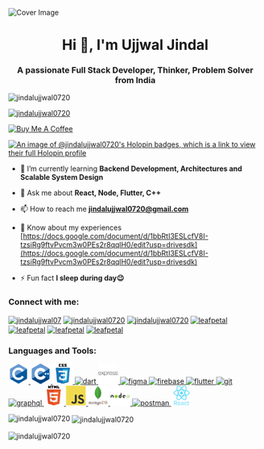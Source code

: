 ![Cover Image](https://lh3.googleusercontent.com/pw/AJFCJaXDx_puee1s8L67-_PrmRMBe8_yRJr9wdYJb4rzvUHcIgDgTZ5nDuruj8GTPtdegFDzlWMJ59m5jkVwAGCYXVD8Ru4vKSoiNpMFWWaDnCxzcOdML3q0WKThyOn9WpyHWsuLidQLRYrKeNblQ1F4TXI56w=w1081-h270-s-no?authuser=0)
<h1 align="center">Hi 👋, I'm Ujjwal Jindal</h1>
<h3 align="center">A passionate Full Stack Developer, Thinker, Problem Solver from India</h3>

<p align="left"> <img src="https://komarev.com/ghpvc/?username=jindalujjwal0720&label=Profile%20views&color=0e75b6&style=flat" alt="jindalujjwal0720" /> </p>

<p align="left"> <a href="https://github.com/ryo-ma/github-profile-trophy"><img src="https://github-profile-trophy.vercel.app/?username=jindalujjwal0720&margin-w=15&margin-h=15&column=-1" alt="jindalujjwal0720" /></a> </p>
<!--
<p align="left"> <a href="https://twitter.com/jindalujjwal07" target="blank"><img src="https://img.shields.io/twitter/follow/jindalujjwal07?logo=twitter&style=flat" alt="jindalujjwal07" /></a> </p> -->
<a href="https://www.buymeacoffee.com/jindalujjwal0720" target="_blank"><img src="https://cdn.buymeacoffee.com/buttons/v2/default-yellow.png" alt="Buy Me A Coffee" style="height: 60px !important;width: 217px !important;" ></a>

[![An image of @jindalujjwal0720's Holopin badges, which is a link to view their full Holopin profile](https://holopin.me/jindalujjwal0720)](https://holopin.io/@jindalujjwal0720)

- 🌱 I’m currently learning **Backend Development, Architectures and Scalable System Design**

- 💬 Ask me about **React, Node, Flutter, C++**

- 📫 How to reach me **jindalujjwal0720@gmail.com**

- 📄 Know about my experiences [https://docs.google.com/document/d/1bbRtI3ESLcfV8I-tzsiRg9ftvPvcm3w0PEs2r8qqlH0/edit?usp=drivesdk](https://docs.google.com/document/d/1bbRtI3ESLcfV8I-tzsiRg9ftvPvcm3w0PEs2r8qqlH0/edit?usp=drivesdk)

- ⚡ Fun fact **I sleep during day😉**

<h3 align="left">Connect with me:</h3>
<p align="left">
<a href="https://twitter.com/jindalujjwal07" target="blank"><img align="center" src="https://raw.githubusercontent.com/rahuldkjain/github-profile-readme-generator/master/src/images/icons/Social/twitter.svg" alt="jindalujjwal07" height="30" width="40" /></a>
<a href="https://linkedin.com/in/jindalujjwal0720" target="blank"><img align="center" src="https://raw.githubusercontent.com/rahuldkjain/github-profile-readme-generator/master/src/images/icons/Social/linked-in-alt.svg" alt="jindalujjwal0720" height="30" width="40" /></a>
<a href="https://kaggle.com/jindalujjwal0720" target="blank"><img align="center" src="https://raw.githubusercontent.com/rahuldkjain/github-profile-readme-generator/master/src/images/icons/Social/kaggle.svg" alt="jindalujjwal0720" height="30" width="40" /></a>
<a href="https://www.codechef.com/users/leafpetal" target="blank"><img align="center" src="https://cdn.jsdelivr.net/npm/simple-icons@3.1.0/icons/codechef.svg" alt="leafpetal" height="30" width="40" /></a>
<a href="https://www.hackerrank.com/leafpetal" target="blank"><img align="center" src="https://raw.githubusercontent.com/rahuldkjain/github-profile-readme-generator/master/src/images/icons/Social/hackerrank.svg" alt="leafpetal" height="30" width="40" /></a>
<a href="https://codeforces.com/profile/leafpetal" target="blank"><img align="center" src="https://raw.githubusercontent.com/rahuldkjain/github-profile-readme-generator/master/src/images/icons/Social/codeforces.svg" alt="leafpetal" height="30" width="40" /></a>
<a href="https://www.leetcode.com/leafpetal" target="blank"><img align="center" src="https://raw.githubusercontent.com/rahuldkjain/github-profile-readme-generator/master/src/images/icons/Social/leet-code.svg" alt="leafpetal" height="30" width="40" /></a>
</p>

<h3 align="left">Languages and Tools:</h3>
<p align="left"> <a href="https://www.cprogramming.com/" target="_blank" rel="noreferrer"> <img src="https://raw.githubusercontent.com/devicons/devicon/master/icons/c/c-original.svg" alt="c" width="40" height="40"/> </a> <a href="https://www.w3schools.com/cpp/" target="_blank" rel="noreferrer"> <img src="https://raw.githubusercontent.com/devicons/devicon/master/icons/cplusplus/cplusplus-original.svg" alt="cplusplus" width="40" height="40"/> </a> <a href="https://www.w3schools.com/css/" target="_blank" rel="noreferrer"> <img src="https://raw.githubusercontent.com/devicons/devicon/master/icons/css3/css3-original-wordmark.svg" alt="css3" width="40" height="40"/> </a> <a href="https://dart.dev" target="_blank" rel="noreferrer"> <img src="https://www.vectorlogo.zone/logos/dartlang/dartlang-icon.svg" alt="dart" width="40" height="40"/> </a> <a href="https://expressjs.com" target="_blank" rel="noreferrer"> <img src="https://raw.githubusercontent.com/devicons/devicon/master/icons/express/express-original-wordmark.svg" alt="express" width="40" height="40"/> </a> <a href="https://www.figma.com/" target="_blank" rel="noreferrer"> <img src="https://www.vectorlogo.zone/logos/figma/figma-icon.svg" alt="figma" width="40" height="40"/> </a> <a href="https://firebase.google.com/" target="_blank" rel="noreferrer"> <img src="https://www.vectorlogo.zone/logos/firebase/firebase-icon.svg" alt="firebase" width="40" height="40"/> </a> <a href="https://flutter.dev" target="_blank" rel="noreferrer"> <img src="https://www.vectorlogo.zone/logos/flutterio/flutterio-icon.svg" alt="flutter" width="40" height="40"/> </a> <a href="https://git-scm.com/" target="_blank" rel="noreferrer"> <img src="https://www.vectorlogo.zone/logos/git-scm/git-scm-icon.svg" alt="git" width="40" height="40"/> </a> <a href="https://graphql.org" target="_blank" rel="noreferrer"> <img src="https://www.vectorlogo.zone/logos/graphql/graphql-icon.svg" alt="graphql" width="40" height="40"/> </a> <a href="https://www.w3.org/html/" target="_blank" rel="noreferrer"> <img src="https://raw.githubusercontent.com/devicons/devicon/master/icons/html5/html5-original-wordmark.svg" alt="html5" width="40" height="40"/> </a> <a href="https://developer.mozilla.org/en-US/docs/Web/JavaScript" target="_blank" rel="noreferrer"> <img src="https://raw.githubusercontent.com/devicons/devicon/master/icons/javascript/javascript-original.svg" alt="javascript" width="40" height="40"/> </a> <a href="https://www.mongodb.com/" target="_blank" rel="noreferrer"> <img src="https://raw.githubusercontent.com/devicons/devicon/master/icons/mongodb/mongodb-original-wordmark.svg" alt="mongodb" width="40" height="40"/> </a> <a href="https://nodejs.org" target="_blank" rel="noreferrer"> <img src="https://raw.githubusercontent.com/devicons/devicon/master/icons/nodejs/nodejs-original-wordmark.svg" alt="nodejs" width="40" height="40"/> </a> <a href="https://postman.com" target="_blank" rel="noreferrer"> <img src="https://www.vectorlogo.zone/logos/getpostman/getpostman-icon.svg" alt="postman" width="40" height="40"/> </a> <a href="https://reactjs.org/" target="_blank" rel="noreferrer"> <img src="https://raw.githubusercontent.com/devicons/devicon/master/icons/react/react-original-wordmark.svg" alt="react" width="40" height="40"/> </a> </p>

<p><img align="left" src="https://github-readme-stats.vercel.app/api/top-langs?username=jindalujjwal0720&show_icons=true&locale=en&layout=compact" alt="jindalujjwal0720" /></p>

<p>&nbsp;<img align="center" src="https://github-readme-stats.vercel.app/api?username=jindalujjwal0720&show_icons=true&locale=en" alt="jindalujjwal0720" /></p>

<p><img align="center" src="https://github-readme-streak-stats.herokuapp.com/?user=jindalujjwal0720&" alt="jindalujjwal0720" /></p>
